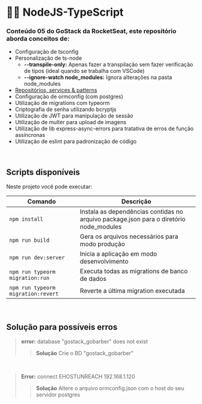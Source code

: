 # 🧛‍♂️ NodeJS-TypeScript

### Conteúdo 05 do GoStack da RocketSeat, este repositório aborda conceitos de:

*   Configuração de tsconfig
*   Personalização de ts-node
    *   **--transpile-only:** Apenas fazer a transpilação sem fazer verificação de tipos (ideal quando se trabalha com VSCode)
    *   **--ignore-watch node_modules:** Ignora alterações na pasta node_modules
*   [Repositórios, services & patterns](https://www.notion.so/Repository-service-e-patterns-82419cceb11c4c4fbbc055ade7fb1ac5)
*   Configuração de ormconfig (com postgres)
*   Utilização de migrations com typeorm
*   Criptografia de senha utilizando bcryptjs
*   Utilização de JWT para manipulação de sessão
*   Utilização de multer para upload de imagens
*   Utilização de lib express-async-errors para tratativa de erros de função assíncronas
*   Utilização de eslint para padronização de código


<br>

## Scripts disponíveis

Neste projeto você pode executar:

| Comando             | Descrição                                                                                                            |
| ------------------- | -------------------------------------------------------------------------------------------------------------------- |
| `npm install`       | Instala as dependências contidas no arquivo package.json para o diretório node_modules                               |
| `npm run build` | Gera os arquivos necessários para modo produção                                                               |
| `npm run dev:server`   | Inicia a aplicação em modo desenvolvimento |
| `npm run typeorm migration:run` | Executa todas as migrations de banco de dados |
| `npm run typeorm migration:revert`   | Reverte a última migration executada |

<br>

## Solução para possíveis erros

> **error:** database "gostack_gobarber" does not exist
>> **Solução**
>> Crie o BD "gostack_gobarber"

<br>

> **Error:** connect EHOSTUNREACH 192.168.1.120
>> **Solução**
>> Altere o arquivo ormconfig.json com o host do seu servidor postgres
